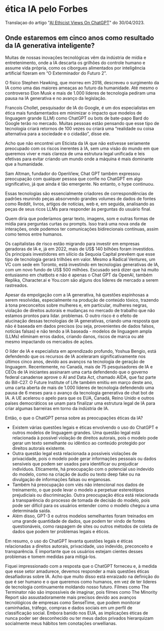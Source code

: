 # ética IA pelo Forbes

Translaçao do artigo "[AI Ethicist Views On ChatGPT](https://www.forbes.com/sites/cindygordon/2023/04/30/ai-ethicist-views-on-chatgpt/?sh=5078e279eb70)" do 30/04/2023.

## Onde estaremos em cinco anos como resultado da IA generativa inteligente?

Muitas de nossas inovações tecnológicas vêm da indústria de mídia e entretenimento, onde a IA descarta os grilhões do controle humano e assume vida própria, como os ciborgues alimentados por inteligência artificial fizeram em “O Exterminador do Futuro 2”.

O físico Stephen Hawking, que morreu em 2018, descreveu o surgimento da IA como uma das maiores ameaças ao futuro da humanidade. Até mesmo o controverso Elon Musk e mais de 1.000 líderes de tecnologia pediram uma pausa na IA generativa e no avanço da legislação.

Francois Chollet, pesquisador de IA do Google, é um dos especialistas em ética mais fundamentados em minimizar o impacto que modelos de linguagem grande (LLM) como ChatGPT ou bots de bate-papo Bard do Google terão no mercado. Muitas pessoas estão pensando que esse tipo de tecnologia criará retornos de 100 vezes ou criará uma “realidade ou coisa alternativa para a sociedade e o cidadão”, disse ele.

Acho que não encontrei um Eticista da IA que não estivesse seriamente preocupado com os riscos inerentes à IA, sem uma visão do mundo em que queremos viver e mais clareza de uma estrutura legal unificada e leis efetivas para evitar criando um mundo onde a máquina é mais dominante que a humanidade.

Sam Altman, fundador do OpenView, Chat GPT também expressou preocupação com qualquer pessoa que confie no ChatGPT em algo significativo, já que ainda é tão emergente. No entanto, o hype continuou.

Essas tecnologias são essencialmente criadores de correspondências de padrões reunindo peças absorvendo grandes volumes de dados de fontes como Reddit, livros, artigos de notícias, web e, em seguida, analisando as peças de seus ricos LLMs para responder às perguntas do usuário final.

Quem diria que poderíamos gerar texto, imagens, som e outras formas de mídia para perguntas curtas ou prompts. Isso trará uma nova onda de interações, onde podemos ter comunicações bidirecionais contínuas, assim como temos entre humanos.

Os capitalistas de risco estão migrando para investir em empresas geradoras de IA e, já em 2022, mais de US$ 140 bilhões foram investidos. Os principais investidores em silício da Sequoia Capital prevêem que esse tipo de tecnologia gerará trilhões em valor. Mesmo a Radical Ventures, um VC com sede em Toronto, está investindo em tecnologias generativas de IA, com um novo fundo de US$ 500 milhões. Escusado será dizer que há muito entusiasmo em chatbots e não é apenas o Chat GPT da OpenAI, também Replika, Character.ai e You.com são alguns dos líderes de mercado a serem rastreados.

Apesar da empolgação com a IA generativa, há questões espinhosas a serem resolvidas, especialmente na produção de conteúdo tóxico, trazendo à tona preconceitos sobre mulheres e, em particular, mulheres negras, violação de direitos autorais e mudanças no mercado de trabalho que não estamos prontos para lidar. problemas. O outro risco é o efeito de alucinação dessas tecnologias de IA generativas, criando uma resposta que não é baseada em dados precisos (ou seja, provenientes de dados falsos, notícias falsas) e não tendo a IA baseada - modelos de linguagem ampla (LLMs) eliminam erros dados, criando danos, riscos de marca ou até mesmo impactando os mercados de ações.

O líder de IA e especialista em aprendizado profundo, Yoshua Bengio, está defendendo que os recursos de IA aceleraram significativamente nos últimos cinco anos, devido aos avanços na tecnologia de geração de linguagem. Recentemente, no Canadá, mais de 75 pesquisadores de IA e CEOs de IA iniciantes assinaram uma carta defendendo que o governo federal canadense aprove o AI and Data Act, chamado AIDA, que faz parte do Bill-C27. O Future Institute of Life também emitiu em março deste ano, uma carta aberta de mais de 1.000 líderes de tecnologia defendendo uma pausa de 6 meses para o avanço da tecnologia generativa de chat bot de IA. A UE acelerou o apelo para que os EUA, Canadá, Reino Unido e outros países democráticos se unam para finalizar uma estrutura legal de IA para criar algumas barreiras em torno da indústria de IA.

Então, o que o ChatGPT pensa sobre as preocupações éticas da IA?

- Existem várias questões legais e éticas envolvendo o uso do ChatGPT e outros modelos de linguagem grandes. Uma questão legal está relacionada à possível violação de direitos autorais, pois o modelo pode gerar um texto semelhante ou idêntico ao conteúdo protegido por direitos autorais existente.
- Outra questão legal está relacionada a possíveis violações de privacidade, pois o modelo pode gerar informações pessoais ou dados sensíveis que podem ser usados para identificar ou prejudicar indivíduos. Eticamente, há preocupação com o potencial uso indevido do modelo, como na criação de áudio ou texto deep fake ou na divulgação de informações falsas ou enganosas.
- Também há preocupação com viés não intencional nos dados de treinamento, o que pode levar o modelo a perpetuar estereótipos prejudiciais ou discriminação. Outra preocupação ética está relacionada à transparência do processo de tomada de decisão do modelo, pois pode ser difícil para os usuários entender como o modelo chegou a uma determinada saída.
- Além disso, GPT-3 e outros modelos semelhantes foram treinados em uma grande quantidade de dados, que podem ter vindo de fontes questionáveis, como raspagem de sites ou outros métodos de coleta de dados que podem ter problemas legais e éticos.

Em resumo, o uso do ChatGPT levanta questões legais e éticas relacionadas a direitos autorais, privacidade, uso indevido, preconceito e transparência. É importante que os usuários estejam cientes desses problemas e tomem medidas para mitigá-los.

Fiquei impressionado com a resposta que o ChatGPT forneceu e, à medida que esse setor amadurece, devemos responder a mais questões éticas desafiadoras sobre IA. Acho que muito disso está enraizado na definição do que é ser humano e o que queremos como humanos, em vez de ter líderes de tecnologia continuamente moldando nosso futuro. Filmes como The Terminator não são impossíveis de imaginar, pois filmes como The Minority Report são assustadoramente mais precisos devido aos avanços tecnológicos de empresas como SenseTime, que podem monitorar caminhadas, tráfego, compras e dados sociais em um perfil de classificação social. Embora banido nos EUA, as implicações éticas de nunca poder ser desconhecido ou ter meus dados privados hierarquizam socialmente meus hábitos tem conotações orwellianas.
